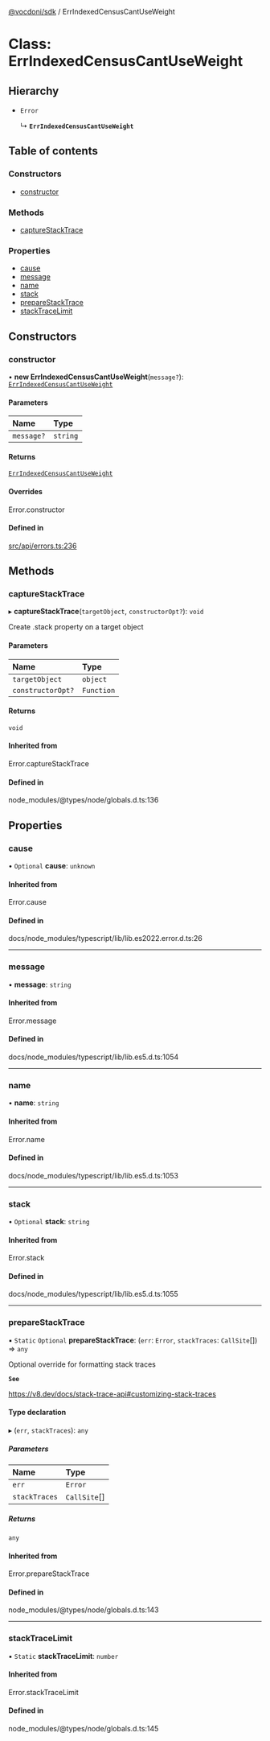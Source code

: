 [@vocdoni/sdk](/sdk) / ErrIndexedCensusCantUseWeight

# Class: ErrIndexedCensusCantUseWeight

## Hierarchy

- `Error`

  ↳ **`ErrIndexedCensusCantUseWeight`**

## Table of contents

### Constructors

- [constructor](ErrIndexedCensusCantUseWeight#constructor)

### Methods

- [captureStackTrace](ErrIndexedCensusCantUseWeight#capturestacktrace)

### Properties

- [cause](ErrIndexedCensusCantUseWeight#cause)
- [message](ErrIndexedCensusCantUseWeight#message)
- [name](ErrIndexedCensusCantUseWeight#name)
- [stack](ErrIndexedCensusCantUseWeight#stack)
- [prepareStackTrace](ErrIndexedCensusCantUseWeight#preparestacktrace)
- [stackTraceLimit](ErrIndexedCensusCantUseWeight#stacktracelimit)

## Constructors

### constructor

• **new ErrIndexedCensusCantUseWeight**(`message?`): [`ErrIndexedCensusCantUseWeight`](ErrIndexedCensusCantUseWeight)

#### Parameters

| Name | Type |
| :------ | :------ |
| `message?` | `string` |

#### Returns

[`ErrIndexedCensusCantUseWeight`](ErrIndexedCensusCantUseWeight)

#### Overrides

Error.constructor

#### Defined in

[src/api/errors.ts:236](https://github.com/vocdoni/vocdoni-sdk/blob/179c92b4cecfec787d968dc02b519f64ee15c5d3/src/api/errors.ts#L236)

## Methods

### captureStackTrace

▸ **captureStackTrace**(`targetObject`, `constructorOpt?`): `void`

Create .stack property on a target object

#### Parameters

| Name | Type |
| :------ | :------ |
| `targetObject` | `object` |
| `constructorOpt?` | `Function` |

#### Returns

`void`

#### Inherited from

Error.captureStackTrace

#### Defined in

node_modules/@types/node/globals.d.ts:136

## Properties

### cause

• `Optional` **cause**: `unknown`

#### Inherited from

Error.cause

#### Defined in

docs/node_modules/typescript/lib/lib.es2022.error.d.ts:26

___

### message

• **message**: `string`

#### Inherited from

Error.message

#### Defined in

docs/node_modules/typescript/lib/lib.es5.d.ts:1054

___

### name

• **name**: `string`

#### Inherited from

Error.name

#### Defined in

docs/node_modules/typescript/lib/lib.es5.d.ts:1053

___

### stack

• `Optional` **stack**: `string`

#### Inherited from

Error.stack

#### Defined in

docs/node_modules/typescript/lib/lib.es5.d.ts:1055

___

### prepareStackTrace

▪ `Static` `Optional` **prepareStackTrace**: (`err`: `Error`, `stackTraces`: `CallSite`[]) => `any`

Optional override for formatting stack traces

**`See`**

https://v8.dev/docs/stack-trace-api#customizing-stack-traces

#### Type declaration

▸ (`err`, `stackTraces`): `any`

##### Parameters

| Name | Type |
| :------ | :------ |
| `err` | `Error` |
| `stackTraces` | `CallSite`[] |

##### Returns

`any`

#### Inherited from

Error.prepareStackTrace

#### Defined in

node_modules/@types/node/globals.d.ts:143

___

### stackTraceLimit

▪ `Static` **stackTraceLimit**: `number`

#### Inherited from

Error.stackTraceLimit

#### Defined in

node_modules/@types/node/globals.d.ts:145
